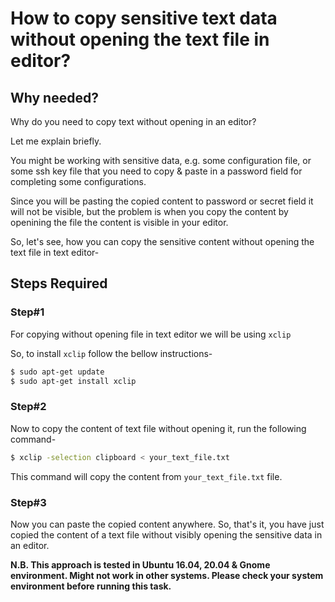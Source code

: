 # How to copy sensitive text data without opening the text file in editor?

## Why needed?
Why do you need to copy text without opening in an editor? 

Let me explain briefly.

You might be working with sensitive data, e.g. some configuration file, or some ssh key file that you need to copy & paste in a password field for completing some configurations.

Since you will be pasting the copied content to password or secret field it will not be visible, but the problem is when you copy the content by openining the file the content is visible in your editor.

So, let's see, how you can copy the sensitive content without opening the text file in text editor-

## Steps Required

### Step#1
For copying without opening file in text editor we will be using ```xclip```

So, to install ```xclip``` follow the bellow instructions-

```bash
$ sudo apt-get update
$ sudo apt-get install xclip
```

### Step#2
Now to copy the content of text file without opening it, run the following command-

```bash
$ xclip -selection clipboard < your_text_file.txt
```


This command will copy the content from ```your_text_file.txt``` file.

### Step#3
Now you can paste the copied content anywhere. So, that's it, you have just copied the content of a text file without visibly opening the sensitive data in an editor.


**N.B. This approach is tested in Ubuntu 16.04, 20.04 & Gnome environment. Might not work in other systems. Please check your system environment before running this task.**

